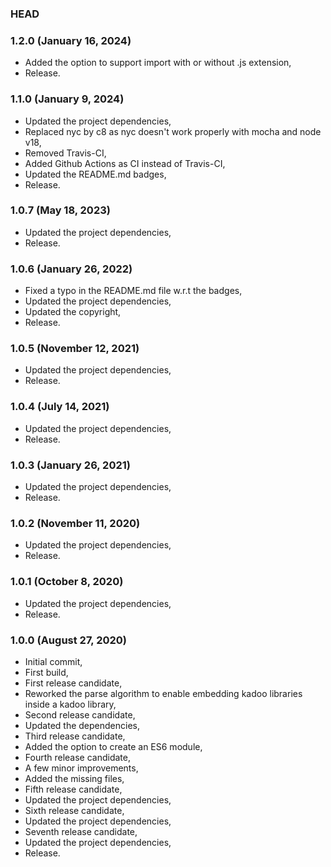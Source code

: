### HEAD

### 1.2.0 (January 16, 2024)

  * Added the option to support import with or without .js extension,
  * Release.


### 1.1.0 (January 9, 2024)

  * Updated the project dependencies,
  * Replaced nyc by c8 as nyc doesn't work properly with mocha and node v18,
  * Removed Travis-CI,
  * Added Github Actions as CI instead of Travis-CI,
  * Updated the README.md badges,
  * Release.


### 1.0.7 (May 18, 2023)

  * Updated the project dependencies,
  * Release.


### 1.0.6 (January 26, 2022)

  * Fixed a typo in the README.md file w.r.t the badges,
  * Updated the project dependencies,
  * Updated the copyright,
  * Release.


### 1.0.5 (November 12, 2021)

  * Updated the project dependencies,
  * Release.


### 1.0.4 (July 14, 2021)

  * Updated the project dependencies,
  * Release.


### 1.0.3 (January 26, 2021)

  * Updated the project dependencies,
  * Release.


### 1.0.2 (November 11, 2020)

  * Updated the project dependencies,
  * Release.


### 1.0.1 (October 8, 2020)

  * Updated the project dependencies,
  * Release.


### 1.0.0 (August 27, 2020)

  * Initial commit,
  * First build,
  * First release candidate,
  * Reworked the parse algorithm to enable embedding kadoo libraries inside a kadoo library,
  * Second release candidate,
  * Updated the dependencies,
  * Third release candidate,
  * Added the option to create an ES6 module,
  * Fourth release candidate,
  * A few minor improvements,
  * Added the missing files,
  * Fifth release candidate,
  * Updated the project dependencies,
  * Sixth release candidate,
  * Updated the project dependencies,
  * Seventh release candidate,
  * Updated the project dependencies,
  * Release.
